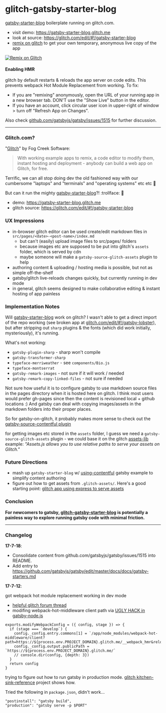 glitch-gatsby-starter-blog
==========================

[gatsby-starter-blog](https://github.com/gatsbyjs/gatsby-starter-blog) boilerplate running on glitch.com. 

- visit demo: https://gatsby-starter-blog.glitch.me
- look at source: https://glitch.com/edit/#!/gatsby-starter-blog
- [remix on glitch](https://glitch.com/edit/#!/remix/gatsby-starter-blog) to get your own temporary, anonymous live copy of the app

[![Remix on Glitch](https://cdn.glitch.com/2703baf2-b643-4da7-ab91-7ee2a2d00b5b%2Fremix-button.svg)](https://glitch.com/edit/#!/remix/gatsby-starter-blog)

#### Enabling HMR
glitch by default restarts & reloads the app server on code edits. This prevents webpack Hot Module Replacement from working. To fix:
  - If you are "remixing" anonymously, open the URL of your running app in a new browser tab. DON'T use the "Show Live" button in the editor.
  - If you have an account, click circular user icon in upper-right of window > turn off "Refresh App on Changes".

Also check [github.com/gatsbyjs/gatsby/issues/1515](https://github.com/gatsbyjs/gatsby/issues/1515) for further discussion.

---

### Glitch.com?

"[Glitch](https://glitch.com/about/)" by Fog Creek Software: 

> With working example apps to remix, a code editor to modify them, instant hosting and deployment - anybody can build a web app on Glitch, for free.

Terrific, we can all stop doing dev the old fashioned way with our cumbersome "laptops" and "terminals" and "operating systems" etc etc 👴 

But can it run the mighty [gatsby-starter-blog](https://github.com/gatsbyjs/gatsby-starter-blog)?! :trollface: 💪 
- demo: https://gatsby-starter-blog.glitch.me
- glitch source: https://glitch.com/edit/#!/gatsby-starter-blog

### UX Impressions

- in-browser glitch editor can be used create/edit markdown files in `src/pages/<date>-<post-name>/index.md`
  - but can't (easily) upload image files to src/pages/ folders
  - because images etc are supposed to be put into glitch's `assets` folder, which is served by cdn
  - maybe someone will make a `gatsby-source-glitch-assets` plugin to help
- authoring content & uploading / hosting media is possible, but not as simple off-the-shelf
- gatsby/glitch live-reloads changes quickly, but currently running in dev mode
- in general, glitch seems designed to make collaborative editing & instant hosting of app painless

### Implementation Notes

Will [gatsby-starter-blog](https://github.com/gatsbyjs/gatsby-starter-blog) work on glitch? I wasn't able to get a direct import of the repo working (see broken app at [glitch.com/edit/#!/gatsby-lobster](https://glitch.com/edit/#!/gatsby-lobster)), but after stripping out `sharp` plugins & the fonts (which did work initially, mysteriously), it's running.

What's not working:
- `gatsby-plugin-sharp` - sharp won't compile
- `gatsby-transformer-sharp`
- `typeface-merriweather` - see `components/Bio.js`
- `typeface-montserrat`
- `gatsby-remark-images` - not sure if it will work / needed
- `gatsby-remark-copy-linked-files` - not sure if needed

Not sure how useful it is to configure gatsby to use markdown source files in the pages directory when it is hosted here on glitch. I think most users would prefer gh-pages since then the content is revisioned local + github locations :) And gatsby can deal with copying images/assets in the markdown folders into their proper places.

So for gatsby-on-glitch, it probably makes more sense to check out the [gatsby-source-contentful plugin](https://www.gatsbyjs.org/docs/packages/gatsby-source-contentful/)

for getting images etc stored in the `assets` folder, I guess we need a `gatsby-source-glitch-assets` plugin - we could base it on the glitch [assets-lib](https://glitch.com/edit/#!/assets-lib) example: *"Assets.js allows you to use relative paths to serve your assets on Glitch."*

### Future Directions

- mash up `gatsby-starter-blog` w/ [using-contentful](https://github.com/gatsbyjs/gatsby/tree/master/examples/using-contentful) gatsby example to simplify content authoring
- figure out how to get assets from `.glitch-assets/`. Here's a good starting point: [glitch app using  express to serve assets](https://glitch.com/edit/#!/assets-lib?path=assets.js:1:0)

### Conclusion

**For newcomers to gatsby, [glitch-gatsby-starter-blog](https://glitch.com/edit/#!/gatsby-starter-blog) is potentially a painless way to explore running gatsby code with minimal friction.**

---

### Changelog

**17-7-18**:
- Consolidate content from github.com/gatsbyjs/gatsby/issues/1515 into README.
- Add entry to https://github.com/gatsbyjs/gatsby/edit/master/docs/docs/gatsby-starters.md

**17-7-12**:

got webpack hot module replacement working in dev mode
- [helpful glitch forum thread](https://support.glitch.com/t/webpack-hotreload-for-react-redux-not-working-i-think-i-know-why/1012/16)
- modifing webpack-hot-middleware client path via [UGLY HACK in gatsby-node.js](https://glitch.com/edit/#!/gatsby-starter-blog?path=gatsby-node.js:9:33)

```
exports.modifyWebpackConfig = ({ config, stage }) => {
  if (stage === `develop`) {
    config._config.entry.commons[1] = `/app/node_modules/webpack-hot-middleware/client?path=https://${process.env.PROJECT_DOMAIN}.glitch.me/__webpack_hmr&reload=true`
    config._config.output.publicPath = `https://${process.env.PROJECT_DOMAIN}.glitch.me/`
    // console.dir(config, {depth: 3})
  }
  return config
}
```

trying to figure out how to run gatsby in production mode. [glitch kitchen-sink-reference](https://glitch.com/edit/#!/kitchen-sink-reference) project shows how.

Tried the following in `package.json`, didn't work...
```
"postinstall": "gatsby build",
"production": "gatsby serve -p $PORT"
```
